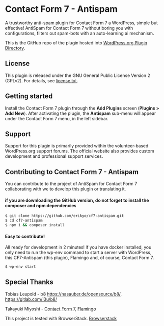 # Contact Form 7 - Antispam
A trustworthy anti-spam plugin for Contact Form 7 a WordPress, simple but effective!
AntiSpam for Contact Form 7 without boring you with configurations, filters out spam-bots with an auto-learning ai mechanism. 

This is the GitHub repo of the plugin hosted into [WordPress.org Plugin Directory](https://wordpress.org/plugins/cf7-antispam/).

License
-------

This plugin is released under the GNU General Public License Version 2 (GPLv2). For details, see [license.txt](license.txt).


Getting started
---------------

Install the Contact Form 7 plugin through the **Add Plugins** screen (**Plugins > Add New**). After activating the plugin, the **Antispam** sub-menu will appear under the Contact Form 7 menu, in the left sidebar.


Support
-------

Support for this plugin is primarily provided within the volunteer-based WordPress.org support forums. The official website also provides custom development and professional support services.


Contributing to Contact Form 7 - Antispam
-----------------------------------------

You can contribute to the project of AntiSpam for Contact Form 7 collaborating with we to develop this plugin or translating it.

#### if you are downloading the GitHub version, do not forget to install the composer and npm dependencies 
```bash
$ git clone https://github.com/erikyo/cf7-antispam.git
$ cd cf7-antispam
$ npm i && composer install
```

#### Easy to contribute! 

All ready for development in 2 minutes! If you have docker installed, you only need to run the wp-env command to start a server with WordPress, this CF7-Antispam (this plugin), Flamingo and, of course, Contact Form 7.

```bash
$ wp-env start
```

Special Thanks
--------------

Tobias Leupold - b8 https://nasauber.de/opensource/b8/, https://gitlab.com/l3u/b8/

Takayuki Miyoshi - [Contact Form 7](https://wordpress.org/plugins/contact-form-7/), [Flamingo](https://wordpress.org/plugins/flamingo/)  

This project is tested with BrowserStack. [Browserstack](https://www.browserstack.com/)
